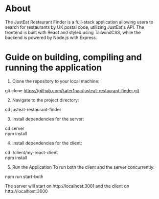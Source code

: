 # About 

The JustEat Restaurant Finder is a full-stack application allowing users to search for restaurants by UK postal code, utilizing JustEat's API. The frontend is built with React and styled using TailwindCSS, while the backend is powered by Node.js with Express.

# Guide on building, compiling and running the application

1) Clone the repository to your local machine:

git clone https://github.com/kater1naa/justeat-restaurant-finder.git

2) Navigate to the project directory:

cd justeat-restaurant-finder

3) Install dependencies for the server:
   
cd server <br>
npm install

4) Install dependencies for the client:

cd ./client/my-react-client <br>
npm install

5) Run the Application
To run both the client and the server concurrently:

npm run start-both

The server will start on http://localhost:3001 and the client on http://localhost:3000 
